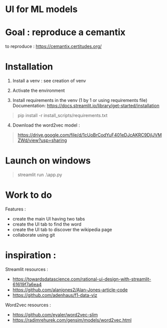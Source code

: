 # UI for ML models


# Goal : reproduce a cemantix

to reproduce : https://cemantix.certitudes.org/


# Installation

1. Install a venv : see creation of venv

2. Activate the environment

3. Install requirements in the venv (1 by 1 or using requirements file)
Documentation: https://docs.streamlit.io/library/get-started/installation

>pip install -r install_scripts/requirements.txt

4. Download the word2vec model :
>https://drive.google.com/file/d/1cUoBrCodYuF401eDJcAKRC9DjlJVMZWd/view?usp=sharing


# Launch on windows

>streamlit run .\app.py 

# Work to do

Features :
- create the main UI having two tabs
- create the UI tab to find the word
- create the UI tab to discover the wikipedia page
- collaborate using git

# inspiration : 

Streamlit resources : 
- https://towardsdatascience.com/rational-ui-design-with-streamlit-61619f7a6ea4
- https://github.com/alanjones2/Alan-Jones-article-code
- https://github.com/adenhaus/f1-data-viz

Word2vec resources : 
- https://github.com/eyaler/word2vec-slim
- https://radimrehurek.com/gensim/models/word2vec.html
